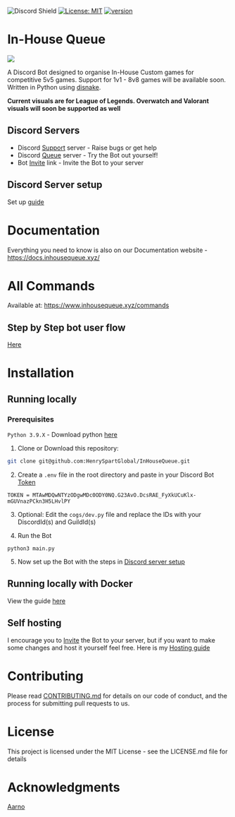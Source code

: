 ![Discord Shield](https://discord.com/api/guilds/1005601917466058792/widget.png?style=shield) [![License: MIT](https://img.shields.io/badge/License-MIT-red.svg)](https://opensource.org/licenses/MIT) [![version](https://img.shields.io/badge/version-v0.1.0-red.svg)](https://semver.org)

# In-House Queue
![](https://github.com/HenrySpartGlobal/InHouseQueue/blob/main/assets/welcome.png)

A Discord Bot designed to organise In-House Custom games for competitive 5v5 games.
Support for 1v1 - 8v8 games will be available soon.
Written in Python using [disnake](https://docs.disnake.dev/en/stable/). 

**Current visuals are for League of Legends. Overwatch and Valorant visuals will soon be supported as well**

## Discord Servers
- Discord [Support](https://discord.gg/FqdatEamYm) server - Raise bugs or get help
- Discord [Queue](https://discord.gg/8DZQcpxnbB) server - Try the Bot out yourself!
- Bot [Invite](https://discord.com/api/oauth2/authorize?client_id=1001168331996409856&permissions=3489918032&scope=bot) link - Invite the Bot to your server

## Discord Server setup
Set up [guide](https://docs.inhousequeue.xyz/documentation/quick-start)

# Documentation 
Everything you need to know is also on our Documentation website - https://docs.inhousequeue.xyz/

# All Commands
Available at: https://www.inhousequeue.xyz/commands

## Step by Step bot user flow
[Here](https://github.com/HenrySpartGlobal/InHouseQueue/blob/main/docs/run-and-details.md)

# Installation
## Running locally
### Prerequisites
`Python 3.9.X` - Download python [here](https://www.python.org/downloads/)

1. Clone or Download this repository:
```bash
git clone git@github.com:HenrySpartGlobal/InHouseQueue.git
```
2. Create a `.env` file in the root directory and paste in your Discord Bot [Token](https://discord.com/developers/applications)
```.env
TOKEN = MTAwMDQwNTYzODgwMDc0ODY0NQ.G23AvO.DcsRAE_FyXkUCuKlx-mGUVnazPCkn3H5LHvlPY
```
3. Optional: Edit the `cogs/dev.py` file and replace the IDs with your DiscordId(s) and GuildId(s)

4. Run the Bot
```
python3 main.py
```
5. Now set up the Bot with the steps in [Discord server setup](https://docs.inhousequeue.xyz/documentation/quick-start)

## Running locally with Docker 
View the guide [here](https://docs.inhousequeue.xyz/documentation/reference/technical-documentation/running-with-docker)

## Self hosting
I encourage you to [Invite](https://discord.com/api/oauth2/authorize?client_id=1001168331996409856&permissions=3489918032&scope=bot) the Bot to your server, but if you want to make some changes and host it yourself feel free. Here is my  [Hosting guide](https://docs.inhousequeue.xyz/documentation/reference/technical-documentation/hosting)

# Contributing
Please read [CONTRIBUTING.md](https://github.com/HenrySpartGlobal/InHouseQueue/blob/main/docs/CONTRIBUTING.md) for details on our code of conduct, and the process for submitting pull requests to us.

# License
This project is licensed under the MIT License - see the LICENSE.md file for details

# Acknowledgments
[Aarno](https://aarno.is-a.dev)
